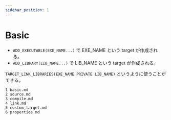 ```yaml
---
sidebar_position: 1
---
```


# Basic

- `ADD_EXECUTABLE(EXE_NAME...)` で EXE_NAME という target が作成される。
- `ADD_LIBRARY(LIB_NAME...)` で LIB_NAME という target が作成される。

`TARGET_LINK_LIBRARIES(EXE_NAME PRIVATE LIB_NAME)` 
というように使うことができる。

```{toctree}
1 basic.md
2 source.md
3 compile.md
4 link.md
5 custom_target.md
6 properties.md
```
